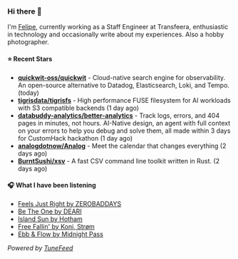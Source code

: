### Hi there 👋

I'm [Felipe](https://felipevm.com), currently working as a Staff Engineer at Transfeera, enthusiastic in technology and occasionally write about my experiences. Also a hobby photographer.

#### ⭐ Recent Stars
- **[quickwit-oss/quickwit](https://github.com/quickwit-oss/quickwit)** - Cloud-native search engine for observability. An open-source alternative to Datadog, Elasticsearch, Loki, and Tempo. (today)
- **[tigrisdata/tigrisfs](https://github.com/tigrisdata/tigrisfs)** - High performance FUSE filesystem for AI workloads with S3 compatible backends (1 day ago)
- **[databuddy-analytics/better-analytics](https://github.com/databuddy-analytics/better-analytics)** - Track logs, errors, and 404 pages in minutes, not hours. AI-Native design, an agent with full context on your errors to help you debug and solve them, all made within 3 days for CustomHack hackathon (1 day ago)
- **[analogdotnow/Analog](https://github.com/analogdotnow/Analog)** - Meet the calendar that changes everything (2 days ago)
- **[BurntSushi/xsv](https://github.com/BurntSushi/xsv)** - A fast CSV command line toolkit written in Rust. (2 days ago)

#### 🎧 What I have been listening
- [Feels Just Right by ZEROBADDAYS](https://open.spotify.com/track/44myqXwxlJfHHHsWh9TmIn)
- [Be The One by DEARI](https://open.spotify.com/track/4sNrlz1ECw5Pd2GIIaOAJ3)
- [Island Sun by Hotham](https://open.spotify.com/track/0Gs3ogNV666bciDM4z4kX6)
- [Free Fallin&#39; by Koni, Strøm](https://open.spotify.com/track/3g3ewTBWdzOCLYkriiDTIC)
- [Ebb &amp; Flow by Midnight Pass](https://open.spotify.com/track/1cWednRp2CUjfFU5tfhj7B)

_Powered by [TuneFeed](https://tunefeed.app?ref=github.com)_
